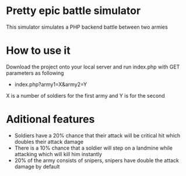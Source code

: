 # Pretty epic battle simulator
This simulator simulates a PHP backend battle between two armies

# How to use it
Download the project onto your local server and run index.php with GET parameters as following 
* index.php?army1=X&army2=Y

X is a number of soldiers for the first army and Y is for the second

# Aditional features
* Soldiers have a 20% chance that their attack will be critical hit which doubles their attack damage
* There is a 10% chance that a soldier will step on a landmine while attacking which will kill him instantly
* 20% of the army consists of snipers, snipers have double the attack damage by default
